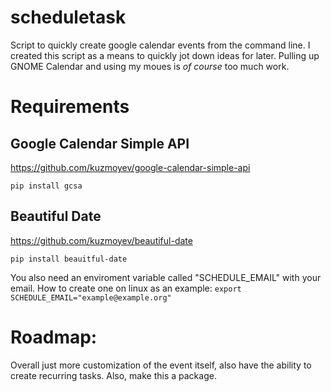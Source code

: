 # scheduletask
Script to quickly create google calendar events from the command line. I created this script as a means to quickly jot down ideas for later. Pulling up GNOME Calendar and using my moues is *of course* too much work.
# Requirements

## Google Calendar Simple API

https://github.com/kuzmoyev/google-calendar-simple-api

`pip install gcsa`

## Beautiful Date

https://github.com/kuzmoyev/beautiful-date

`pip install beauitful-date`

You also need an enviroment variable called "SCHEDULE_EMAIL" with your email.
How to create one on linux as an example: `export SCHEDULE_EMAIL="example@example.org"`

# Roadmap:
Overall just more customization of the event itself, also have the ability to create recurring tasks. Also, make this a package.

